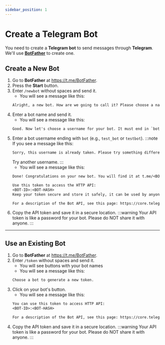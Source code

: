 ```yaml
---
sidebar_position: 1
---
```


# Create a Telegram Bot
You need to create a **Telegram bot** to send messages through **Telegram**. We'll use [**BotFather**](https://t.me/BotFather) to create one.

## Create a New Bot
1. Go to **BotFather** at https://t.me/BotFather.
2. Press the **Start** button.
3. Enter `/newbot` without spaces and send it.
    - You will see a message like this:
    ```txt
    Alright, a new bot. How are we going to call it? Please choose a name for your bot.
    ```
4. Enter a bot name and send it.
    - You will see a message like this:
    ```txt
    Good. Now let's choose a username for your bot. It must end in `bot`. Like this, for example: TetrisBot or tetris_bot.
    ```
5. Enter a bot username ending with `bot` (e.g., `test_bot` or `testbot`).
    :::note
    If you see a message like this:
    ```txt
    Sorry, this username is already taken. Please try something different.
    ```
    Try another username.
    :::
    - You will see a message like this: 
    ```txt
    Done! Congratulations on your new bot. You will find it at t.me/<BOT-USERNAME>. You can now add a description, about section and profile picture for your bot, see /help for a list of commands. By the way, when you've finished creating your cool bot, ping our Bot Support if you want a better username for it. Just make sure the bot is fully operational before you do this.

    Use this token to access the HTTP API:
    <BOT-ID>:<BOT-HASH>
    Keep your token secure and store it safely, it can be used by anyone to control your bot.

    For a description of the Bot API, see this page: https://core.telegram.org/bots/api
    ```
6. Copy the API token and save it in a secure location.
    :::warning
    Your API token is like a password for your bot.
    Please do NOT share it with anyone.
    :::

---
## Use an Existing Bot
1. Go to **BotFather** at https://t.me/BotFather.
2. Enter `/token` without spaces and send it.
    - You will see buttons with your bot names
    - You will see a message like this:
    ```txt
    Choose a bot to generate a new token.
    ```
3. Click on your bot's button.
    - You will see a message like this: 
    ```txt
    You can use this token to access HTTP API:
    <BOT-ID>:<BOT-HASH>

    For a description of the Bot API, see this page: https://core.telegram.org/bots/api
    ```
4. Copy the API token and save it in a secure location.
    :::warning
    Your API token is like a password for your bot.
    Please do NOT share it with anyone.
    :::
